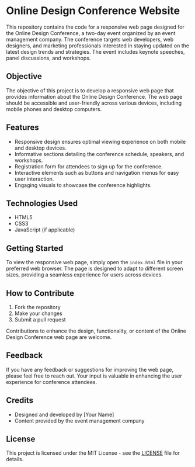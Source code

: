 # Online Design Conference Website

This repository contains the code for a responsive web page designed for the Online Design Conference, a two-day event organized by an event management company. The conference targets web developers, web designers, and marketing professionals interested in staying updated on the latest design trends and strategies. The event includes keynote speeches, panel discussions, and workshops.

## Objective

The objective of this project is to develop a responsive web page that provides information about the Online Design Conference. The web page should be accessible and user-friendly across various devices, including mobile phones and desktop computers.

## Features

- Responsive design ensures optimal viewing experience on both mobile and desktop devices.
- Informative sections detailing the conference schedule, speakers, and workshops.
- Registration form for attendees to sign up for the conference.
- Interactive elements such as buttons and navigation menus for easy user interaction.
- Engaging visuals to showcase the conference highlights.

## Technologies Used

- HTML5
- CSS3
- JavaScript (if applicable)

## Getting Started

To view the responsive web page, simply open the `index.html` file in your preferred web browser. The page is designed to adapt to different screen sizes, providing a seamless experience for users across devices.

## How to Contribute

1. Fork the repository
2. Make your changes
3. Submit a pull request

Contributions to enhance the design, functionality, or content of the Online Design Conference web page are welcome.

## Feedback

If you have any feedback or suggestions for improving the web page, please feel free to reach out. Your input is valuable in enhancing the user experience for conference attendees.

## Credits

- Designed and developed by [Your Name]
- Content provided by the event management company

## License

This project is licensed under the MIT License - see the [LICENSE](LICENSE) file for details.
